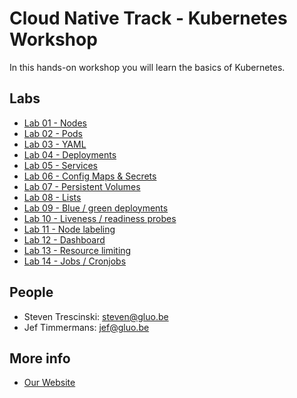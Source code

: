# Cloud Native Track - Kubernetes Workshop

In this hands-on workshop you will learn the basics of Kubernetes.

## Labs

* [Lab 01 - Nodes](lab-01)
* [Lab 02 - Pods](lab-02)
* [Lab 03 - YAML](lab-03)
* [Lab 04 - Deployments](lab-04)
* [Lab 05 - Services](lab-05)
* [Lab 06 - Config Maps & Secrets](lab-08)
* [Lab 07 - Persistent Volumes](lab-09)
* [Lab 08 - Lists](lab-10)
* [Lab 09 - Blue / green deployments](lab-11)
* [Lab 10 - Liveness / readiness probes](lab-12)
* [Lab 11 - Node labeling](lab-13)
* [Lab 12 - Dashboard](lab-14)
* [Lab 13 - Resource limiting](lab-15)
* [Lab 14 - Jobs / Cronjobs](lab-16)

## People

* Steven Trescinski: steven@gluo.be
* Jef Timmermans: jef@gluo.be

## More info

* [Our Website](http://www.gluo.be)
